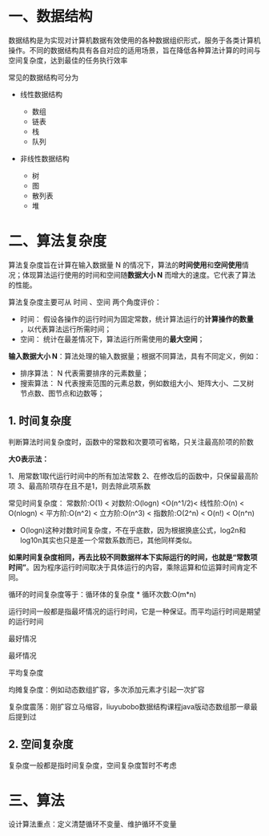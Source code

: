 # 一、数据结构

数据结构是为实现对计算机数据有效使用的各种数据组织形式，服务于各类计算机操作。不同的数据结构具有各自对应的适用场景，旨在降低各种算法计算的时间与空间复杂度，达到最佳的任务执行效率

常见的数据结构可分为

* 线性数据结构
    * 数组
    * 链表
    * 栈
    * 队列

* 非线性数据结构
    * 树
    * 图
    * 散列表
    * 堆



# 二、算法复杂度

算法复杂度旨在计算在输入数据量 N 的情况下，算法的**时间使用**和**空间使用**情况；体现算法运行使用的时间和空间随**数据大小 N** 而增大的速度。它代表了算法的性能。

算法复杂度主要可从 时间 、空间 两个角度评价：

* 时间： 假设各操作的运行时间为固定常数，统计算法运行的**计算操作的数量** ，以代表算法运行所需时间；
* 空间： 统计在最差情况下，算法运行所需使用的**最大空间**；



**输入数据大小 N**：算法处理的输入数据量；根据不同算法，具有不同定义，例如：

* 排序算法： N 代表需要排序的元素数量；
* 搜索算法： N 代表搜索范围的元素总数，例如数组大小、矩阵大小、二叉树节点数、图节点和边数等；



## 1. 时间复杂度

判断算法时间复杂度时，函数中的常数和次要项可省略，只关注最高阶项的阶数

**大O表示法：**

1、用常数1取代运行时间中的所有加法常数
2、在修改后的函数中，只保留最高阶项
3、最高阶项存在且不是1，则去除此项系数

常见时间复杂度：
常数阶:O(1) < 对数阶:O(logn) <O(n^1/2)< 线性阶:O(n) < O(nlogn) < 平方阶:O(n^2) < 立方阶:O(n^3) < 指数阶:O(2^n) < O(n!) < O(n^n)

* O(logn)这种对数时间复杂度，不在乎底数，因为根据换底公式，log2n和log10n其实也只是差一个常数系数而已，其他同样类似。

**如果时间复杂度相同，再去比较不同数据样本下实际运行的时间，也就是“常数项时间”**。因为程序运行时间取决于具体运行的内容，乘除运算和位运算时间肯定不同。



循环的时间复杂度等于：循环体的复杂度 * 循环次数:O(m*n)

运行时间一般都是指最坏情况的运行时间，它是一种保证。而平均运行时间是期望的运行时间



最好情况

最坏情况

平均复杂度

均摊复杂度：例如动态数组扩容，多次添加元素才引起一次扩容

复杂度震荡：刚扩容立马缩容，liuyubobo数据结构课程java版动态数组那一章最后提到过



## 2. 空间复杂度

复杂度一般都是指时间复杂度，空间复杂度暂时不考虑





# 三、算法

设计算法重点：定义清楚循环不变量、维护循环不变量

